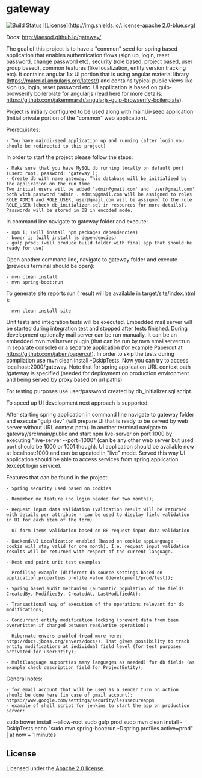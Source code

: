# gateway

[![Build Status](https://travis-ci.org/Laesod/gateway.svg?branch=develop)](https://travis-ci.org/Laesod/gateway)
[![License](http://img.shields.io/:license-apache 2.0-blue.svg)](https://github.com/Laesod/gateway/blob/master/LICENSE)

Docs: http://laesod.github.io/gateway/

The goal of this project is to have a "common" seed for spring based application that enables
authentication flows (sign up, login, reset password, change password etc), security (role based, project based, user group based), common features (like localization, entity version tracking etc). It contains angular 1.x UI portion that is using angular material library (https://material.angularjs.org/latest/) and contains typical public views like sign up, login, reset password etc. UI application is based on gulp-browserify boilerplate for angularjs (read here for more details: https://github.com/jakemmarsh/angularjs-gulp-browserify-boilerplate).

Project is initially configured to be used along with mainUi-seed application (initial private portion of the "common" web application).

Prerequisites:

	- You have mainUi-seed application up and running (after login you should be redirected to this project)

In order to start the project please follow the steps:

	- Make sure that you have MySQL db running locally on default port (user: root, password: 'gateway');
	- Create db with name gateway. This database will be initialized by the application on the run time. 
	Two initial users will be added:'admin@gmail.com' and 'user@gmail.com' both with password 'admin'. admin@gmail.com will be assigned to roles ROLE_ADMIN and ROLE_USER, user@gmail.com will be assigned to the role ROLE_USER (check db_initializer.sql in resources for more details). Passwords will be stored in DB in encoded mode.

In command line navigate to gateway folder and execute:

	- npm i; (will install npm packages dependencies)
	- bower i; (will install js dependencies)
	- gulp prod; (will produce build folder with final app that should be ready for use)

Open another command line, navigate to gateway folder and execute (previous terminal should be open): 

	- mvn clean install
	- mvn spring-boot:run

To generate site reports run ( result will be available in target/site/index.html ):

    - mvn clean install site

Unit tests and integration tests will be executed. Embedded mail server will be started during integration test and stopped after tests finished. During development optionally mail server can be run manually. It can be an embedded mvn mailserver plugin (that can be run by mvn emailserver:run in separate console) or a separate application (for example Papercut at https://github.com/jaben/papercut).
In order to skip the tests during compilation use mvn clean install -DskipTests. 
Now you can try to access localhost:2000/gateway. Note that for spring application URL context path /gateway is specified (needed for deployment on production environment and being served by proxy based on url paths)

For testing purposes use user/password created by db_initializer.sql script.

To speed up UI development next approach is supported:

After starting spring application in command line navigate to gateway folder and execute "gulp dev" (will prepare UI that is ready to be served by web server without URL context path). In another terminal navigate to gateway/src/main/public and 
start npm live-server on port 1000 by executing "live-server --port=1000" (can be any other web server but used port should be 1000 or 1001 though). UI application 
should be available now at localhost:1000 and can be updated in "live" mode. Served this way UI application should be able to access services from spring application (except login service).


Features that can be found in the project:

	- Spring security used based on cookies

	- Remember me feature (no login needed for two months);

	- Request input data validation (validation result will be returned with details per attribute - can be used to display field validation in UI for each item of the form)

	- UI form items validation based on BE request input data validation

	- Backend/UI Localization enabled (based on cookie appLanguage - cookie will stay valid for one month). I.e. request input validation results will be returned with respect of the current language.
	 
	- Rest end point unit test examples 

	- Profiling example (different db source settings based on application.properties profile value (development/prod/test));

	- Spring based audit mechanism (automatic population of the fields CreatedBy, ModifiedBy, CreatedAt, LastModifiedAt);

	- Transactional way of execution of the operations relevant for db modifications;

	- Concurrent entity modification locking (prevent data from been overwritten if changed between read/write operation);

	- Hibernate envers enabled (read more here: http://docs.jboss.org/envers/docs/). That gives possibility to track entity modifications at individual field level (for test purposes activated for userEntity);

	- Multilanguage support(as many languages as needed) for db fields (as example check description field for ProjectEntity);
	
General notes:

	- for email account that will be used as a sender turn on action should be done here (in case of gmail account): https://www.google.com/settings/security/lesssecureapps
	- example of shell script for jenkins to start the app on production server:
	
sudo bower install --allow-root 
sudo gulp prod
sudo mvn clean install -DskipTests 
echo "sudo mvn spring-boot:run -Dspring.profiles.active=prod" | at now + 1 minutes	
	
## License

Licensed under the [Apache 2.0 license](https://github.com/Laesod/gateway/blob/master/LICENSE).

